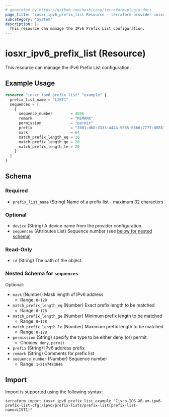 ```yaml
---
# generated by https://github.com/hashicorp/terraform-plugin-docs
page_title: "iosxr_ipv6_prefix_list Resource - terraform-provider-iosxr"
subcategory: "System"
description: |-
  This resource can manage the IPv6 Prefix List configuration.
---
```


# iosxr_ipv6_prefix_list (Resource)

This resource can manage the IPv6 Prefix List configuration.

## Example Usage

```terraform
resource "iosxr_ipv6_prefix_list" "example" {
  prefix_list_name = "LIST1"
  sequences = [
    {
      sequence_number        = 4096
      remark                 = "REMARK"
      permission             = "permit"
      prefix                 = "2001:db8:3333:4444:5555:6666:7777:8888"
      mask                   = 64
      match_prefix_length_eq = 10
      match_prefix_length_ge = 20
      match_prefix_length_le = 20
    }
  ]
}
```

<!-- schema generated by tfplugindocs -->
## Schema

### Required

- `prefix_list_name` (String) Name of a prefix list - maximum 32 characters

### Optional

- `device` (String) A device name from the provider configuration.
- `sequences` (Attributes List) Sequence number (see [below for nested schema](#nestedatt--sequences))

### Read-Only

- `id` (String) The path of the object.

<a id="nestedatt--sequences"></a>
### Nested Schema for `sequences`

Optional:

- `mask` (Number) Mask length of IPv6 address
  - Range: `0`-`128`
- `match_prefix_length_eq` (Number) Exact prefix length to be matched
  - Range: `0`-`128`
- `match_prefix_length_ge` (Number) Minimum prefix length to be matched
  - Range: `0`-`128`
- `match_prefix_length_le` (Number) Maximum prefix length to be matched
  - Range: `0`-`128`
- `permission` (String) specify the type to be either deny (or) permit
  - Choices: `deny`, `permit`
- `prefix` (String) IPv6 address prefix
- `remark` (String) Comments for prefix list
- `sequence_number` (Number) Sequence number
  - Range: `1`-`2147483646`

## Import

Import is supported using the following syntax:

```shell
terraform import iosxr_ipv6_prefix_list.example "Cisco-IOS-XR-um-ipv6-prefix-list-cfg:/ipv6/prefix-lists/prefix-list[prefix-list-name=LIST1]"
```
